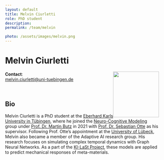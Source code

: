 ```yaml
---
layout: default
title: Melvin Ciurletti
role: PhD student
description:
permalink: /team/melvin

photo: /assets/images/melvin.png
---
```


# Melvin Ciurletti

<img src="{{page.photo}}" width="150px" style="float: right">


__Contact__:\
[melvin.ciurletti@uni-tuebingen.de](mailto:melvin.ciurletti@uni-tuebingen.de)

<br />


## Bio
 
Melvin Ciurletti is a PhD student at the [Eberhard Karls University in Tübingen](), where he joined the [Neuro-Cognitive Modeling]() group under [Prof. Dr. Martin Butz](https://uni-tuebingen.de/fakultaeten/mathematisch-naturwissenschaftliche-fakultaet/fachbereiche/informatik/lehrstuehle/cognitive-modeling/staff/martin-butz/) in 2021 with [Prof. Dr. Sebastian Otte](https://adaptiveailab.github.io/team/sebastian) as his supervisor. Following Prof. Otte’s appointment at the [University of Lübeck](https://www.uni-luebeck.de), Melvin also became a member of the Adaptive AI research group. His research focuses on simulating complex temporal dynamics with Graph Neural Networks. As a part of the [KI-LaSt Project](https://www.rwth-innovation.de/de/aktuelles/alle-neuigkeiten/aktuelle-detailseiten/bmwi-foerderprojekt-ki-last), these models are applied to predict mechanical responses of meta-materials.
